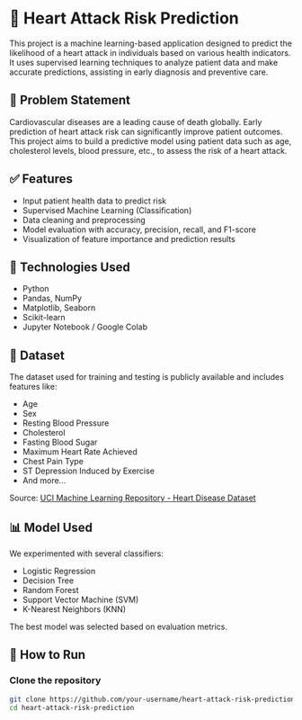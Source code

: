 # 💓 Heart Attack Risk Prediction

This project is a machine learning-based application designed to predict the likelihood of a heart attack in individuals based on various health indicators. It uses supervised learning techniques to analyze patient data and make accurate predictions, assisting in early diagnosis and preventive care.

## 🧠 Problem Statement

Cardiovascular diseases are a leading cause of death globally. Early prediction of heart attack risk can significantly improve patient outcomes. This project aims to build a predictive model using patient data such as age, cholesterol levels, blood pressure, etc., to assess the risk of a heart attack.

## ✅ Features

- Input patient health data to predict risk
- Supervised Machine Learning (Classification)
- Data cleaning and preprocessing
- Model evaluation with accuracy, precision, recall, and F1-score
- Visualization of feature importance and prediction results

## 🔧 Technologies Used

- Python
- Pandas, NumPy
- Matplotlib, Seaborn
- Scikit-learn
- Jupyter Notebook / Google Colab

## 📂 Dataset

The dataset used for training and testing is publicly available and includes features like:

- Age
- Sex
- Resting Blood Pressure
- Cholesterol
- Fasting Blood Sugar
- Maximum Heart Rate Achieved
- Chest Pain Type
- ST Depression Induced by Exercise
- And more...

Source: [UCI Machine Learning Repository - Heart Disease Dataset](https://archive.ics.uci.edu/ml/datasets/heart+Disease)

## 📊 Model Used

We experimented with several classifiers:

- Logistic Regression
- Decision Tree
- Random Forest
- Support Vector Machine (SVM)
- K-Nearest Neighbors (KNN)

The best model was selected based on evaluation metrics.

## 📌 How to Run

### Clone the repository
```bash
git clone https://github.com/your-username/heart-attack-risk-prediction.git
cd heart-attack-risk-prediction
